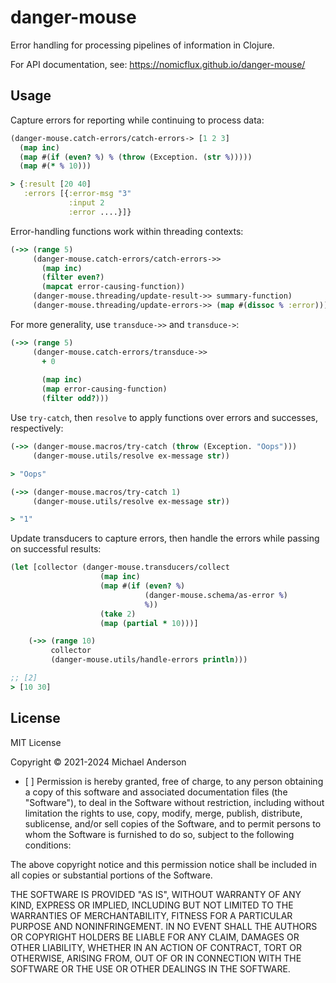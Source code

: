 # danger-mouse

Error handling for processing pipelines of information in Clojure.

For API documentation, see: https://nomicflux.github.io/danger-mouse/

## Usage

Capture errors for reporting while continuing to process data:
```clojure
(danger-mouse.catch-errors/catch-errors-> [1 2 3]
  (map inc)
  (map #(if (even? %) % (throw (Exception. (str %)))))
  (map #(* % 10)))

> {:result [20 40]
   :errors [{:error-msg "3"
             :input 2
             :error ....}]}
```

Error-handling functions work within threading contexts:
``` clojure
(->> (range 5)
     (danger-mouse.catch-errors/catch-errors->> 
       (map inc)
       (filter even?)
       (mapcat error-causing-function))
     (danger-mouse.threading/update-result->> summary-function)
     (danger-mouse.threading/update-errors->> (map #(dissoc % :error))))
```

For more generality, use `transduce->>` and `transduce->`:
``` clojure
(->> (range 5)
     (danger-mouse.catch-errors/transduce->>
       + 0
       
       (map inc)
       (map error-causing-function)
       (filter odd?)))
```

Use `try-catch`, then `resolve` to apply functions over errors and successes, respectively:
```clojure
(->> (danger-mouse.macros/try-catch (throw (Exception. "Oops")))
     (danger-mouse.utils/resolve ex-message str))

> "Oops"

(->> (danger-mouse.macros/try-catch 1)
     (danger-mouse.utils/resolve ex-message str))

> "1"
```

Update transducers to capture errors, then handle the errors while passing on 
successful results:
```clojure
(let [collector (danger-mouse.transducers/collect 
                    (map inc)
                    (map #(if (even? %)
                              (danger-mouse.schema/as-error %)
                              %))
                    (take 2)
                    (map (partial * 10)))]

    (->> (range 10)
         collector
         (danger-mouse.utils/handle-errors println)))

;; [2]
> [10 30]
```

## License

MIT License

Copyright © 2021-2024 Michael Anderson
  * [ ] 
Permission is hereby granted, free of charge, to any person obtaining a copy
of this software and associated documentation files (the "Software"), to deal
in the Software without restriction, including without limitation the rights
to use, copy, modify, merge, publish, distribute, sublicense, and/or sell
copies of the Software, and to permit persons to whom the Software is
furnished to do so, subject to the following conditions:

The above copyright notice and this permission notice shall be included in all
copies or substantial portions of the Software.

THE SOFTWARE IS PROVIDED "AS IS", WITHOUT WARRANTY OF ANY KIND, EXPRESS OR
IMPLIED, INCLUDING BUT NOT LIMITED TO THE WARRANTIES OF MERCHANTABILITY,
FITNESS FOR A PARTICULAR PURPOSE AND NONINFRINGEMENT. IN NO EVENT SHALL THE
AUTHORS OR COPYRIGHT HOLDERS BE LIABLE FOR ANY CLAIM, DAMAGES OR OTHER
LIABILITY, WHETHER IN AN ACTION OF CONTRACT, TORT OR OTHERWISE, ARISING FROM,
OUT OF OR IN CONNECTION WITH THE SOFTWARE OR THE USE OR OTHER DEALINGS IN THE
SOFTWARE.
